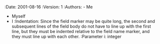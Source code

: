 :Date:  2001-08-16
:Version:  1
:Authors:  - Me
  - Myself
  - I
:Indentation:  Since the field marker may be quite long, the second
  and subsequent lines of the field body do not have to line up
  with the first line, but they must be indented relative to the
  field name marker, and they must line up with each other.
:Parameter i:  integer

